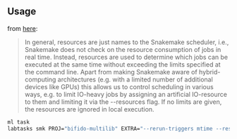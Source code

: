 ## Usage

from [here](https://snakemake.readthedocs.io/en/stable/snakefiles/rules.html#resources):

> In general, resources are just names to the Snakemake scheduler, i.e., Snakemake does not check on the resource consumption of jobs in real time. Instead, resources are used to determine which jobs can be executed at the same time without exceeding the limits specified at the command line. Apart from making Snakemake aware of hybrid-computing architectures (e.g. with a limited number of additional devices like GPUs) this allows us to control scheduling in various ways, e.g. to limit IO-heavy jobs by assigning an artificial IO-resource to them and limiting it via the --resources flag. If no limits are given, the resources are ignored in local execution.

```bash
ml task
labtasks smk PROJ="bifido-multilib" EXTRA="--rerun-triggers mtime --resources njobs=200"
```